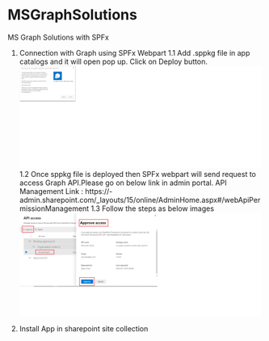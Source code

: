 # MSGraphSolutions
MS Graph Solutions with SPFx

1. Connection with Graph using SPFx Webpart
   1.1 Add .sppkg file in app catalogs and it will open pop up. Click on Deploy button.
   ![github-small](https://github.com/dips365/MSGraphSolutions/blob/master/src/webparts/Images/Untitled1.png)
   1.2 Once sppkg file is deployed then SPFx webpart will send request to access Graph API.Please go on below link in admin portal.
   API Management Link : https://<domain>-admin.sharepoint.com/_layouts/15/online/AdminHome.aspx#/webApiPermissionManagement
   1.3 Follow the steps as below images
   ![github-small](https://github.com/dips365/MSGraphSolutions/blob/master/src/webparts/Images/graph4.png)
  
2. Install App in sharepoint site collection
